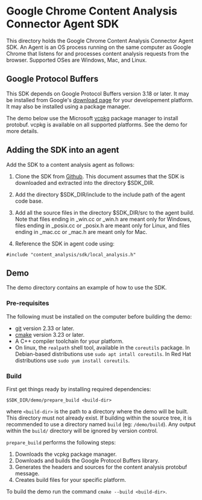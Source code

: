 # Google Chrome Content Analysis Connector Agent SDK

This directory holds the Google Chrome Content Analysis Connector Agent SDK.
An Agent is an OS process running on the same computer as Google Chrome
that listens for and processes content analysis requests from the browser.
Supported OSes are Windows, Mac, and Linux.

## Google Protocol Buffers

This SDK depends on Google Protocol Buffers version 3.18 or later.  It may be
installed from Google's [download page](https://developers.google.com/protocol-buffers/docs/downloads#release-packages)
for your developement platform.  It may also be installed using a package
manager.

The demo below use the Microsoft [vcpkg](https://github.com/microsoft/vcpkg)
package manager to install protobuf.  vcpkg is available on all supported
platforms.  See the demo for more details.

## Adding the SDK into an agent

Add the SDK to a content analysis agent as follows:

1. Clone the SDK from [Github](https://github.com/chromium/content_analysis_sdk).
This document assumes that the SDK is downloaded and extracted into the
directory $SDK_DIR.

2. Add the directory $SDK_DIR/include to the include path of the agent
code base.

3. Add all the source files in the directory $SDK_DIR/src to the agent build.
Note that files ending in _win.cc or _win.h are meant only for Windows, files
ending in _posix.cc or _posix.h are meant only for Linux, and files ending in
_mac.cc or _mac.h are meant only for Mac.

4. Reference the SDK in agent code using:
```
#include "content_analysis/sdk/local_analysis.h"
```

## Demo

The demo directory contains an example of how to use the SDK.

### Pre-requisites

The following must be installed on the computer before building the demo:

- [git](https://git-scm.com/book/en/v2/Getting-Started-Installing-Git) version 2.33 or later.
- [cmake](https://cmake.org/install/) version 3.23 or later.
- A C++ compiler toolchain for your platform.
- On linux, the `realpath` shell tool, available in the `coreutils` package.
  In Debian-based distributions use `sudo apt intall coreutils`.
  In Red Hat distributions use `sudo yum install coreutils`.

### Build

First get things ready by installing required dependencies:
```
$SDK_DIR/demo/prepare_build <build-dir>
```
where `<build-dir>` is the path to a directory where the demo will be built.
This directory must not already exist. If building within the source tree, it is
recommended to use a directory named `build` (eg: `/demo/build`). Any output
within the `build/` directory will be ignored by version control.

`prepare_build` performs the following steps:
1. Downloads the vcpkg package manager.
2. Downloads and builds the Google Protocol Buffers library.
3. Generates the headers and sources for the content analysis protobuf message.
4. Creates build files for your specific platform.

To build the demo run the command `cmake --build <build-dir>`.
